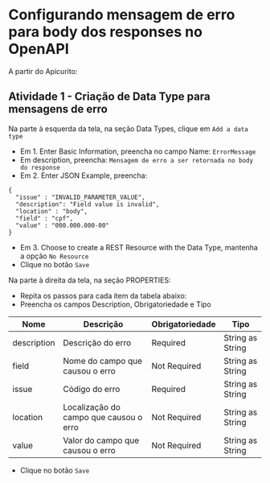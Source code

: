 # Configurando mensagem de erro para body dos responses no OpenAPI

A partir do Apicurito:

## Atividade 1 - Criação de Data Type para mensagens de erro

Na parte à esquerda da tela, na seção Data Types, clique em `Add a data type`
* Em 1. Enter Basic Information, preencha no campo Name: `ErrorMessage`
* Em description, preencha: `Mensagem de erro a ser retornada no body do response`
* Em 2. Enter JSON Example, preencha:
```
{
  "issue" : "INVALID_PARAMETER_VALUE",
  "description": "Field value is invalid",
  "location" : "body",
  "field" : "cpf",
  "value" : "000.000.000-00"
}
```
* Em 3. Choose to create a REST Resource with the Data Type, mantenha a opção `No Resource`
* Clique no botão `Save`

Na parte à direita da tela, na seção PROPERTIES:
* Repita os passos para cada item da tabela abaixo:
* Preencha os campos Description, Obrigatoriedade e Tipo

Nome | Descrição | Obrigatoriedade | Tipo
------|--------|--------|--------
description | Descrição do erro | Required | String as String
field | Nome do campo que causou o erro | Not Required | String as String
issue | Código do erro | Required | String as String
location | Localização do campo que causou o erro | Not Required | String as String
value | Valor do campo que causou o erro | Not Required | String as String

* Clique no botão `Save`